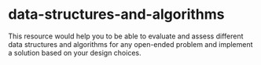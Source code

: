 # data-structures-and-algorithms
This resource would help you to be able to evaluate and assess different data structures and algorithms for any open-ended problem and implement a solution based on your design choices.
